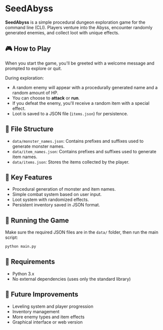 # SeedAbyss

**SeedAbyss** is a simple procedural dungeon exploration game for the command line (CLI). Players venture into the Abyss, encounter randomly generated enemies, and collect loot with unique effects.

## 🎮 How to Play

When you start the game, you'll be greeted with a welcome message and prompted to explore or quit.

During exploration:
- A random enemy will appear with a procedurally generated name and a random amount of HP.
- You can choose to **attack** or **run**.
- If you defeat the enemy, you'll receive a random item with a special effect.
- Loot is saved to a JSON file (`items.json`) for persistence.

## 📁 File Structure

- `data/monster_names.json`: Contains prefixes and suffixes used to generate monster names.
- `data/item_names.json`: Contains prefixes and suffixes used to generate item names.
- `data/items.json`: Stores the items collected by the player.

## 🧠 Key Features

- Procedural generation of monster and item names.
- Simple combat system based on user input.
- Loot system with randomized effects.
- Persistent inventory saved in JSON format.

## 🚀 Running the Game

Make sure the required JSON files are in the `data/` folder, then run the main script:

```bash
python main.py
```

## 📌 Requirements

- Python 3.x
- No external dependencies (uses only the standard library)

## 🔮 Future Improvements

- Leveling system and player progression
- Inventory management
- More enemy types and item effects
- Graphical interface or web version